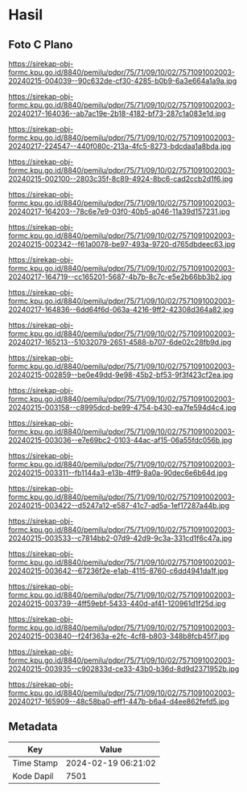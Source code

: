 # Hasil

## Foto C Plano

https://sirekap-obj-formc.kpu.go.id/8840/pemilu/pdpr/75/71/09/10/02/7571091002003-20240215-004039--90c632de-cf30-4285-b0b9-6a3e664a1a9a.jpg

https://sirekap-obj-formc.kpu.go.id/8840/pemilu/pdpr/75/71/09/10/02/7571091002003-20240217-164036--ab7ac19e-2b18-4182-bf73-287c1a083e1d.jpg

https://sirekap-obj-formc.kpu.go.id/8840/pemilu/pdpr/75/71/09/10/02/7571091002003-20240217-224547--440f080c-213a-4fc5-8273-bdcdaa1a8bda.jpg

https://sirekap-obj-formc.kpu.go.id/8840/pemilu/pdpr/75/71/09/10/02/7571091002003-20240215-002100--2803c35f-8c89-4924-8bc6-cad2ccb2d1f6.jpg

https://sirekap-obj-formc.kpu.go.id/8840/pemilu/pdpr/75/71/09/10/02/7571091002003-20240217-164203--78c6e7e9-03f0-40b5-a046-11a39d157231.jpg

https://sirekap-obj-formc.kpu.go.id/8840/pemilu/pdpr/75/71/09/10/02/7571091002003-20240215-002342--f61a0078-be97-493a-9720-d765dbdeec63.jpg

https://sirekap-obj-formc.kpu.go.id/8840/pemilu/pdpr/75/71/09/10/02/7571091002003-20240217-164719--cc165201-5687-4b7b-8c7c-e5e2b66bb3b2.jpg

https://sirekap-obj-formc.kpu.go.id/8840/pemilu/pdpr/75/71/09/10/02/7571091002003-20240217-164836--6dd64f6d-063a-4216-9ff2-42308d364a82.jpg

https://sirekap-obj-formc.kpu.go.id/8840/pemilu/pdpr/75/71/09/10/02/7571091002003-20240217-165213--51032079-2651-4588-b707-6de02c28fb9d.jpg

https://sirekap-obj-formc.kpu.go.id/8840/pemilu/pdpr/75/71/09/10/02/7571091002003-20240215-002859--be0e49dd-9e98-45b2-bf53-9f3f423cf2ea.jpg

https://sirekap-obj-formc.kpu.go.id/8840/pemilu/pdpr/75/71/09/10/02/7571091002003-20240215-003158--c8995dcd-be99-4754-b430-ea7fe594d4c4.jpg

https://sirekap-obj-formc.kpu.go.id/8840/pemilu/pdpr/75/71/09/10/02/7571091002003-20240215-003036--e7e69bc2-0103-44ac-af15-06a55fdc056b.jpg

https://sirekap-obj-formc.kpu.go.id/8840/pemilu/pdpr/75/71/09/10/02/7571091002003-20240215-003311--fb1144a3-e13b-4ff9-8a0a-90dec6e6b64d.jpg

https://sirekap-obj-formc.kpu.go.id/8840/pemilu/pdpr/75/71/09/10/02/7571091002003-20240215-003422--d5247a12-e587-41c7-ad5a-1ef17287a44b.jpg

https://sirekap-obj-formc.kpu.go.id/8840/pemilu/pdpr/75/71/09/10/02/7571091002003-20240215-003533--c7814bb2-07d9-42d9-9c3a-331cd1f6c47a.jpg

https://sirekap-obj-formc.kpu.go.id/8840/pemilu/pdpr/75/71/09/10/02/7571091002003-20240215-003642--67236f2e-e1ab-4115-8760-c6dd4941da1f.jpg

https://sirekap-obj-formc.kpu.go.id/8840/pemilu/pdpr/75/71/09/10/02/7571091002003-20240215-003739--4ff59ebf-5433-440d-af41-120961d1f25d.jpg

https://sirekap-obj-formc.kpu.go.id/8840/pemilu/pdpr/75/71/09/10/02/7571091002003-20240215-003840--f24f363a-e2fc-4cf8-b803-348b8fcb45f7.jpg

https://sirekap-obj-formc.kpu.go.id/8840/pemilu/pdpr/75/71/09/10/02/7571091002003-20240215-003935--c902833d-ce33-43b0-b36d-8d9d2371952b.jpg

https://sirekap-obj-formc.kpu.go.id/8840/pemilu/pdpr/75/71/09/10/02/7571091002003-20240217-165909--48c58ba0-eff1-447b-b6a4-d4ee862fefd5.jpg


## Metadata

| Key        | Value               |
| ---------- | ------------------- |
| Time Stamp | 2024-02-19 06:21:02 |
| Kode Dapil | 7501                |




